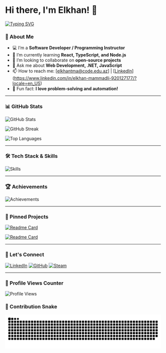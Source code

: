 # Hi there, I'm Elkhan! 👋

[![Typing SVG](https://readme-typing-svg.herokuapp.com?font=Fira+Code&size=22&pause=1000&color=00F79D&width=450&lines=Software+Developer;Programming+Instructor;Tech+Enthusiast)](https://git.io/typing-svg)

### 🚀 About Me
- 💻 I’m a **Software Developer / Programming Instructor**
- 🌱 I’m currently learning **React, TypeScript, and Node.js**
- 🤝 I’m looking to collaborate on **open-source projects**
- 💬 Ask me about **Web Development, .NET, JavaScript**
- 📫 How to reach me: [elkhantma@code.edu.az] | [[LinkedIn](https://linkedin.com/in/elkhan199725)](https://www.linkedin.com/in/elkhan-mammadli-920127177/?locale=en_US)
- 🎯 Fun fact: **I love problem-solving and automation!**

---

### 📊 GitHub Stats

![GitHub Stats](https://github-readme-stats.vercel.app/api?username=elkhan199725&show_icons=true&theme=radical)

![GitHub Streak](https://github-readme-streak-stats.herokuapp.com/?user=elkhan199725&theme=radical)

![Top Languages](https://github-readme-stats.vercel.app/api/top-langs/?username=elkhan199725&layout=compact&theme=radical)

---

### 🛠 Tech Stack & Skills

![Skills](https://skillicons.dev/icons?i=html,css,js,ts,react,bootstrap,scss,net,sql,mysql,postgres,nodejs,git)

---

### 🏆 Achievements

![Achievements](https://github-profile-trophy.vercel.app/?username=elkhan199725&theme=onedark)

---

### 📌 Pinned Projects

[![Readme Card](https://github-readme-stats.vercel.app/api/pin/?username=Elkhan199725&repo=Numeric-Values&theme=radical)](https://github.com/Elkhan199725/Numeric-Values)

[![Readme Card](https://github-readme-stats.vercel.app/api/pin/?username=Elkhan199725&repo=C-and-.NET-Essential&theme=radical)](https://github.com/Elkhan199725/C-and-.NET-Essential)

---

### 📢 Let's Connect

[![LinkedIn](https://img.shields.io/badge/LinkedIn-Connect-blue?style=for-the-badge&logo=linkedin)](https://www.linkedin.com/in/elkhan-mammadli-920127177/?locale=en_US)
[![GitHub](https://img.shields.io/badge/GitHub-Follow-grey?style=for-the-badge&logo=github)](https://github.com/elkhan199725)
[![Steam](https://img.shields.io/badge/Steam-Profile-1b2838?style=for-the-badge&logo=steam)](https://steamcommunity.com/id/elkhan199725/)

---

### 🎉 Profile Views Counter
![Profile Views](https://komarev.com/ghpvc/?username=elkhan199725&color=blue)

### 🐍 Contribution Snake
![Snake animation](https://github.com/Platane/snk/raw/output/github-contribution-grid-snake.svg)
